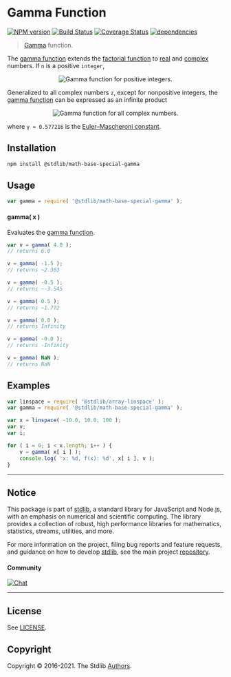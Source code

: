 <!--

@license Apache-2.0

Copyright (c) 2018 The Stdlib Authors.

Licensed under the Apache License, Version 2.0 (the "License");
you may not use this file except in compliance with the License.
You may obtain a copy of the License at

   http://www.apache.org/licenses/LICENSE-2.0

Unless required by applicable law or agreed to in writing, software
distributed under the License is distributed on an "AS IS" BASIS,
WITHOUT WARRANTIES OR CONDITIONS OF ANY KIND, either express or implied.
See the License for the specific language governing permissions and
limitations under the License.

-->

# Gamma Function

[![NPM version][npm-image]][npm-url] [![Build Status][test-image]][test-url] [![Coverage Status][coverage-image]][coverage-url] [![dependencies][dependencies-image]][dependencies-url]

> [Gamma][gamma-function] function.

<section class="intro">

The [gamma function][gamma-function] extends the [factorial function][@stdlib/math/base/special/factorial] to [real][real] and [complex][complex] numbers. If `n` is a positive `integer`,

<!-- <equation class="equation" label="eq:gamma_function_positive_integers" align="center" raw="\Gamma ( n ) = (n-1)!" alt="Gamma function for positive integers."> -->

<div class="equation" align="center" data-raw-text="\Gamma ( n ) = (n-1)!" data-equation="eq:gamma_function_positive_integers">
    <img src="https://cdn.jsdelivr.net/gh/stdlib-js/stdlib@7e0a95722efd9c771b129597380c63dc6715508b/lib/node_modules/@stdlib/math/base/special/gamma/docs/img/equation_gamma_function_positive_integers.svg" alt="Gamma function for positive integers.">
    <br>
</div>

<!-- </equation> -->

Generalized to all complex numbers `z`, except for nonpositive integers, the [gamma function][gamma-function] can be expressed as an infinite product

<!-- <equation class="equation" label="eq:gamma_function_infinite_product" align="center" raw="\Gamma ( z ) = \frac{e^{-\gamma z}}{z} \prod^{\infty}_{n=1} \left ( 1+\frac{z}{n}\right )^{-1} e^{z/n}" alt="Gamma function for all complex numbers."> -->

<div class="equation" align="center" data-raw-text="\Gamma ( z ) = \frac{e^{-\gamma z}}{z} \prod^{\infty}_{n=1} \left ( 1+\frac{z}{n}\right )^{-1} e^{z/n}" data-equation="eq:gamma_function_infinite_product">
    <img src="https://cdn.jsdelivr.net/gh/stdlib-js/stdlib@7e0a95722efd9c771b129597380c63dc6715508b/lib/node_modules/@stdlib/math/base/special/gamma/docs/img/equation_gamma_function_infinite_product.svg" alt="Gamma function for all complex numbers.">
    <br>
</div>

<!-- </equation> -->

where `γ ≈ 0.577216` is the  [Euler–Mascheroni constant][@stdlib/constants/float64/eulergamma].

</section>

<!-- /.intro -->

<section class="installation">

## Installation

```bash
npm install @stdlib/math-base-special-gamma
```

</section>

<section class="usage">

## Usage

```javascript
var gamma = require( '@stdlib/math-base-special-gamma' );
```

#### gamma( x )

Evaluates the [gamma function][gamma-function].

```javascript
var v = gamma( 4.0 );
// returns 6.0

v = gamma( -1.5 );
// returns ~2.363

v = gamma( -0.5 );
// returns ~-3.545

v = gamma( 0.5 );
// returns ~1.772

v = gamma( 0.0 );
// returns Infinity

v = gamma( -0.0 );
// returns -Infinity

v = gamma( NaN );
// returns NaN
```

</section>

<!-- /.usage -->

<section class="examples">

## Examples

<!-- eslint no-undef: "error" -->

```javascript
var linspace = require( '@stdlib/array-linspace' );
var gamma = require( '@stdlib/math-base-special-gamma' );

var x = linspace( -10.0, 10.0, 100 );
var v;
var i;

for ( i = 0; i < x.length; i++ ) {
    v = gamma( x[ i ] );
    console.log( 'x: %d, f(x): %d', x[ i ], v );
}
```

</section>

<!-- /.examples -->


<section class="main-repo" >

* * *

## Notice

This package is part of [stdlib][stdlib], a standard library for JavaScript and Node.js, with an emphasis on numerical and scientific computing. The library provides a collection of robust, high performance libraries for mathematics, statistics, streams, utilities, and more.

For more information on the project, filing bug reports and feature requests, and guidance on how to develop [stdlib][stdlib], see the main project [repository][stdlib].

#### Community

[![Chat][chat-image]][chat-url]

---

## License

See [LICENSE][stdlib-license].


## Copyright

Copyright &copy; 2016-2021. The Stdlib [Authors][stdlib-authors].

</section>

<!-- /.stdlib -->

<!-- Section for all links. Make sure to keep an empty line after the `section` element and another before the `/section` close. -->

<section class="links">

[npm-image]: http://img.shields.io/npm/v/@stdlib/math-base-special-gamma.svg
[npm-url]: https://npmjs.org/package/@stdlib/math-base-special-gamma

[test-image]: https://github.com/stdlib-js/math-base-special-gamma/actions/workflows/test.yml/badge.svg
[test-url]: https://github.com/stdlib-js/math-base-special-gamma/actions/workflows/test.yml

[coverage-image]: https://img.shields.io/codecov/c/github/stdlib-js/math-base-special-gamma/main.svg
[coverage-url]: https://codecov.io/github/stdlib-js/math-base-special-gamma?branch=main

[dependencies-image]: https://img.shields.io/david/stdlib-js/math-base-special-gamma.svg
[dependencies-url]: https://david-dm.org/stdlib-js/math-base-special-gamma/main

[chat-image]: https://img.shields.io/gitter/room/stdlib-js/stdlib.svg
[chat-url]: https://gitter.im/stdlib-js/stdlib/

[stdlib]: https://github.com/stdlib-js/stdlib

[stdlib-authors]: https://github.com/stdlib-js/stdlib/graphs/contributors

[stdlib-license]: https://raw.githubusercontent.com/stdlib-js/math-base-special-gamma/main/LICENSE

[gamma-function]: https://en.wikipedia.org/wiki/Gamma_function

[@stdlib/math/base/special/factorial]: https://github.com/stdlib-js/math-base-special-factorial

[real]: https://en.wikipedia.org/wiki/Real_number

[complex]: https://en.wikipedia.org/wiki/Complex_number

[@stdlib/constants/float64/eulergamma]: https://github.com/stdlib-js/constants-float64-eulergamma

</section>

<!-- /.links -->
